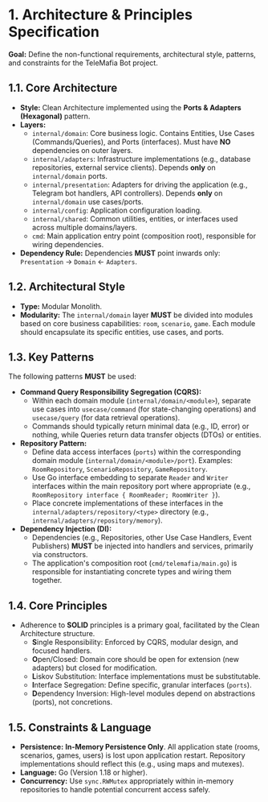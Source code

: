 # 1. Architecture & Principles Specification

**Goal:** Define the non-functional requirements, architectural style, patterns, and constraints for the TeleMafia Bot project.

## 1.1. Core Architecture

*   **Style:** Clean Architecture implemented using the **Ports & Adapters (Hexagonal)** pattern.
*   **Layers:**
    *   `internal/domain`: Core business logic. Contains Entities, Use Cases (Commands/Queries), and Ports (interfaces). Must have **NO** dependencies on outer layers.
    *   `internal/adapters`: Infrastructure implementations (e.g., database repositories, external service clients). Depends **only** on `internal/domain` ports.
    *   `internal/presentation`: Adapters for driving the application (e.g., Telegram bot handlers, API controllers). Depends **only** on `internal/domain` use cases/ports.
    *   `internal/config`: Application configuration loading.
    *   `internal/shared`: Common utilities, entities, or interfaces used across multiple domains/layers.
    *   `cmd`: Main application entry point (composition root), responsible for wiring dependencies.
*   **Dependency Rule:** Dependencies **MUST** point inwards only: `Presentation` -> `Domain` <- `Adapters`.

## 1.2. Architectural Style

*   **Type:** Modular Monolith.
*   **Modularity:** The `internal/domain` layer **MUST** be divided into modules based on core business capabilities: `room`, `scenario`, `game`. Each module should encapsulate its specific entities, use cases, and ports.

## 1.3. Key Patterns

The following patterns **MUST** be used:

*   **Command Query Responsibility Segregation (CQRS):**
    *   Within each domain module (`internal/domain/<module>`), separate use cases into `usecase/command` (for state-changing operations) and `usecase/query` (for data retrieval operations).
    *   Commands should typically return minimal data (e.g., ID, error) or nothing, while Queries return data transfer objects (DTOs) or entities.
*   **Repository Pattern:**
    *   Define data access interfaces (`ports`) within the corresponding domain module (`internal/domain/<module>/port`). Examples: `RoomRepository`, `ScenarioRepository`, `GameRepository`.
    *   Use Go interface embedding to separate `Reader` and `Writer` interfaces within the main repository port where appropriate (e.g., `RoomRepository interface { RoomReader; RoomWriter }`).
    *   Place concrete implementations of these interfaces in the `internal/adapters/repository/<type>` directory (e.g., `internal/adapters/repository/memory`).
*   **Dependency Injection (DI):**
    *   Dependencies (e.g., Repositories, other Use Case Handlers, Event Publishers) **MUST** be injected into handlers and services, primarily via constructors.
    *   The application's composition root (`cmd/telemafia/main.go`) is responsible for instantiating concrete types and wiring them together.

## 1.4. Core Principles

*   Adherence to **SOLID** principles is a primary goal, facilitated by the Clean Architecture structure.
    *   **S**ingle Responsibility: Enforced by CQRS, modular design, and focused handlers.
    *   **O**pen/Closed: Domain core should be open for extension (new adapters) but closed for modification.
    *   **L**iskov Substitution: Interface implementations must be substitutable.
    *   **I**nterface Segregation: Define specific, granular interfaces (`ports`).
    *   **D**ependency Inversion: High-level modules depend on abstractions (ports), not concretions.

## 1.5. Constraints & Language

*   **Persistence:** **In-Memory Persistence Only**. All application state (rooms, scenarios, games, users) is lost upon application restart. Repository implementations should reflect this (e.g., using maps and mutexes).
*   **Language:** Go (Version 1.18 or higher).
*   **Concurrency:** Use `sync.RWMutex` appropriately within in-memory repositories to handle potential concurrent access safely. 